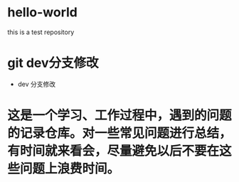 # hello-world
this is a test repository


# git dev分支修改 
+ dev 分支修改

# 这是一个学习、工作过程中，遇到的问题的记录仓库。对一些常见问题进行总结，有时间就来看会，尽量避免以后不要在这些问题上浪费时间。